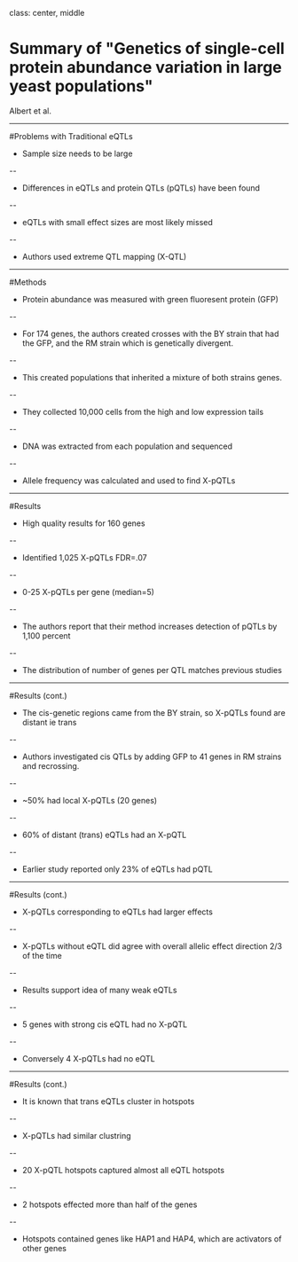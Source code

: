 class: center, middle

# Summary of "Genetics of single-cell protein abundance variation in large yeast populations"

Albert et al.

---

#Problems with Traditional eQTLs

* Sample size needs to be large

--

* Differences in eQTLs and protein QTLs (pQTLs) have been found

--

* eQTLs with small effect sizes are most likely missed

--

* Authors used extreme QTL mapping (X-QTL)

---

#Methods

* Protein abundance was measured with green fluoresent protein (GFP)

--

* For 174 genes, the authors created crosses with the BY strain that had the GFP, and the RM strain which is genetically divergent.

--

* This created populations that inherited a mixture of both strains genes.

--

* They collected 10,000 cells from the high and low expression tails

--

* DNA was extracted from each population and sequenced

--

* Allele frequency was calculated and used to find X-pQTLs

---

#Results

* High quality results for 160 genes

--

* Identified 1,025 X-pQTLs FDR=.07

--

* 0-25 X-pQTLs per gene (median=5)

--

* The authors report that their method increases detection of pQTLs by 1,100 percent  

--
* The distribution of number of genes per QTL matches previous studies

---
#Results (cont.)

* The cis-genetic regions came from the BY strain, so X-pQTLs found are distant ie trans

--

* Authors investigated cis QTLs by adding GFP to 41 genes in RM strains and recrossing.

--

* ~50% had local X-pQTLs (20 genes)

--

* 60% of distant (trans) eQTLs had an X-pQTL 

--

* Earlier study reported only 23% of eQTLs had pQTL

---
#Results (cont.)

* X-pQTLs corresponding to eQTLs had larger effects

--

* X-pQTLs without eQTL did agree with overall allelic effect direction 2/3 of the time

--

* Results support idea of many weak eQTLs

--

* 5 genes with strong cis eQTL had no X-pQTL

--

* Conversely 4 X-pQTLs had no eQTL

---

#Results (cont.)

* It is known that trans eQTLs cluster in hotspots

--

* X-pQTLs had similar clustring

--

* 20 X-pQTL hotspots captured almost all eQTL hotspots

--

* 2 hotspots effected more than half of the genes

--

* Hotspots contained genes like HAP1 and HAP4, which are activators of other genes

 

